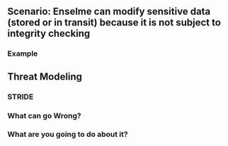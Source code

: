## Scenario: Enselme can modify sensitive data (stored or in transit) because it is not subject to integrity checking

### Example

## Threat Modeling

### STRIDE

### What can go Wrong?

### What are you going to do about it?